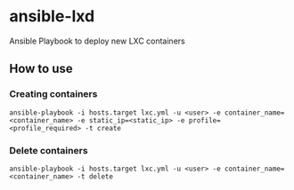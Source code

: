 # ansible-lxd
Ansible Playbook to deploy new LXC containers

## How to use

### Creating containers
```
ansible-playbook -i hosts.target lxc.yml -u <user> -e container_name=<container_name> -e static_ip=<static_ip> -e profile=<profile_required> -t create
```

### Delete containers
```
ansible-playbook -i hosts.target lxc.yml -u <user> -e container_name=<container_name> -t delete
```